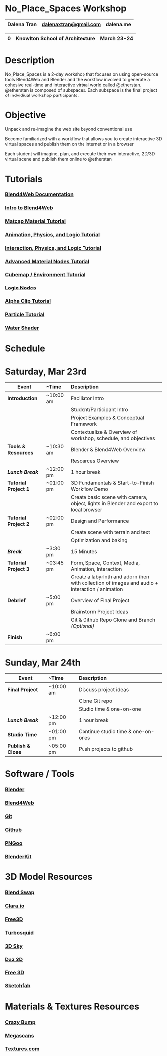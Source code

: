 # No_Place_Spaces Workshop
Dalena Tran | dalenaxtran@gmail.com | dalena.me
--- | --- | --- 

0 | Knowlton School of Architecture | March 23-24
--- | --- | --- 

# Description

No_Place_Spaces is a 2-day workshop that focuses on using open-source tools Blend4Web and Blender and the workflow involved to generate a cohesive real-time and interactive virtual world called @etherstan. @etherstan is composed of subspaces. Each subspace is the final project of indvidiual workshop participants.


# Objective

Unpack and re-imagine the web site beyond conventional use

Become familiarized with a workflow that allows you to create interactive 3D virtual spaces and publish them on the internet or in a browser

Each student will imagine, plan, and execute their own interactive, 2D/3D virtual scene and publish them online to @etherstan

# Tutorials

### [Blend4Web Documentation](https://www.blend4web.com/doc/en/index.html)

### [Intro to Blend4Web](https://www.youtube.com/watch?v=oASmvujRRr4&t=464s)

### [Matcap Material Tutorial](https://www.youtube.com/watch?v=2JugOChTPPw)

### [Animation, Physics, and Logic Tutorial](https://www.youtube.com/watch?v=830J-a6_8cE)

### [Interaction, Physics, and Logic Tutorial](https://www.youtube.com/watch?v=830J-a6_8cE)

### [Advanced Material Nodes Tutorial](https://www.youtube.com/watch?v=Cxfp4JyLrg0)

### [Cubemap / Environment Tutorial](https://www.youtube.com/watch?v=ZjZRBfajApw&t)

### [Logic Nodes](https://www.youtube.com/watch?v=45LGHMamp5Q)

### [Alpha Clip Tutorial](https://www.youtube.com/watch?v=8WAtybRjRkc)

### [Particle Tutorial]([https://www.youtube.com/watch?v=Cxfp4JyLrg0](https://www.blend4web.com/en/community/article/163/))

### [Water Shader](https://www.blend4web.com/en/forums/topic/174/)

# Schedule  

# **Saturday, Mar 23rd**
| Event        | ~Time           | Description  |
| ------------- |:-------------| :-----|
|**Introduction**| ~10:00 am | Faciliator Intro
|           |       | Student/Participant Intro|
|           |       | Project Examples & Conceptual Framework|
|           |       | Contextualize & Overview of workshop, schedule, and objectives|
|**Tools & Resources**| ~10:30 am | Blender & Blend4Web Overview
|           |       | Resources Overview|
|***Lunch Break***| ~12:00 pm | 1 hour break
|**Tutorial Project 1**| ~01:00 pm | 3D Fundamentals & Start-to-Finish Workflow Demo
|           |       | Create basic scene with camera, object, lights in Blender and export to local browser|
|**Tutorial Project 2** | ~02:00 pm | Design and Performance
|           |       | Create scene with terrain and text
|           |       | Optimization and baking
|***Break*** | ~3:30 pm | 15 Minutes
|**Tutorial Project 3** | ~03:45 pm | Form, Space, Context, Media, Animation, Interaction
|           |       | Create a labyrinth and adorn then with collection of images and audio + interaction / animation
|**Debrief**| ~5:00 pm | Overview of Final Project
|           |       | Brainstorm Project Ideas 
|           |       | Git & Github Repo Clone and Branch *(Optional)* 
|**Finish**| ~6:00 pm | 

# **Sunday, Mar 24th**
| Event        | ~Time           | Description  |
| ------------- |:-------------| :-----|
|**Final Project**| ~10:00 am | Discuss project ideas
|           |       | Clone Git repo|
|           |       | Studio time & one-on-one|
|***Lunch Break***| ~12:00 pm | 1 hour break
|**Studio Time**| ~01:00 pm | Continue studio time & one-on-ones
|**Publish & Close**| ~05:00 pm | Push projects to github



# Software / Tools
  
### [Blender](https://www.blender.org/)
### [Blend4Web](https://www.blend4web.com/)
### [Git](https://git-scm.com/downloads)
### [Github](https://github.com)
### [PNGoo](https://pngquant.org/)
### [BlenderKit](https://www.blenderkit.com/)

# 3D Model Resources
  
### [Blend Swap](https://www.blendswap.com/)

### [Clara.io](https://clara.io/)

### [Free3D](https://free3d.com/)

### [Turbosquid](https://www.turbosquid.com/)

### [3D Sky](https://3dsky.org/)

### [Daz 3D](https://www.daz3d.com/)

### [Free 3D](https://free3d.com/ )

### [Sketchfab](https://sketchfab.com/)


# Materials & Textures Resources

### [Crazy Bump](http://www.crazybump.com/)

### [Megascans](https://quixel.com/)

### [Textures.com](https://www.textures.com/)


